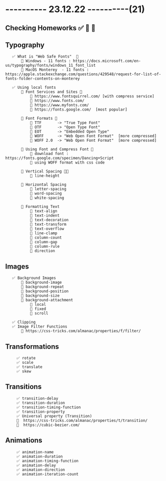 # ---------- 23.12.22 ----------(21)

## Checking Homeworks ✅ 🔷 🎁

## Typography

       ✅ What is "Web Safe Fonts"  🎁
           🔷 Windows - 11 fonts : https://docs.microsoft.com/en-us/typography/fonts/windows_11_font_list
           🔷 MacOS Monterey  - 11 fonts : https://apple.stackexchange.com/questions/429548/request-for-list-of-fonts-folder-contents-on-monterey

       ✅ Using local fonts
           🔷 Font Services and Sites 🎁
               🎁 https://www.fontsquirrel.com/ [with compress service]
               🎁 https://www.fonts.com/
               🎁 https://www.myfonts.com/
               🎁 https://fonts.google.com/  [most popular]

           🔷 Font Formats 🎁
               🎁 TTF       -> "True Type Font"
               🎁 OTF       -> "Open Type Font"
               🎁 EOT       -> "Embedded Open Type"
               🎁 WOFF      -> "Web Open Font Format"  [more compressed]
               🎁 WOFF 2.0  -> "Web Open Font Format"  [more compressed]

           🔷 Using Font and Compress Font 🎁
               🎁 download font :  https://fonts.google.com/specimen/Dancing+Script
               🎁 using WOFF format with css code

           🔷 Vertical Spacing 👍🏻
               🎁 line-height

           🔷 Horizontal Spacing
               🎁 letter-spacing
               🎁 word-spacing
               🎁 white-spacing

           🔷 Formatting Text
               🎁 text-align
               🎁 text-indent
               🎁 text-decoration
               🎁 text-transform
               🎁 text-overflow
               🎁 line-clamp
               🎁 column-count
               🎁 column-gap
               🎁 column-rule
               🎁 direction

## Images

       ✅ Background Images
           🔷 background-image
           🔷 background-repeat
           🔷 background-position
           🔷 background-size
           🔷 background-attachment
               🎁 local
               🎁 fixed
               🎁 scroll

       ✅ Clipping
       ✅ Image Filter Functions
           🔷 https://css-tricks.com/almanac/properties/f/filter/

## Transformations

         ✅ rotate
         ✅ scale
         ✅ translate
         ✅ skew

## Transitions

         ✅ transition-delay
         ✅ transition-duration
         ✅ transition-timing-function
         ✅ transition-property
         ✅ Universal property (Transition)
         🔗  https://css-tricks.com/almanac/properties/t/transition/
         🔗  https://cubic-bezier.com/

## Animations

         ✅ animation-name
         ✅ animation-duration
         ✅ animation-timing-function
         ✅ animation-delay
         ✅ animation-direction
         ✅ animation-iteration-count
